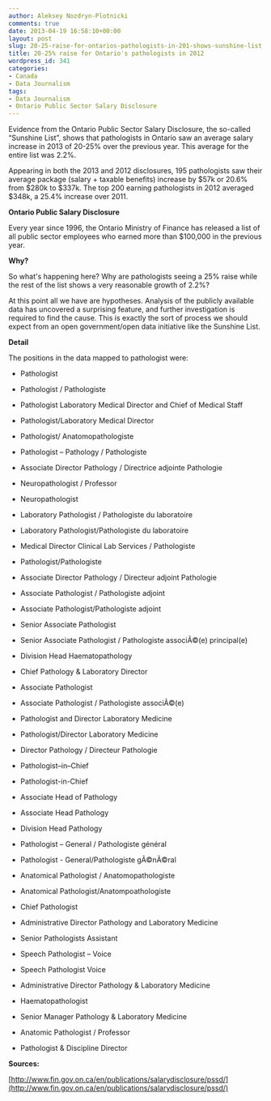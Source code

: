 ```yaml
---
author: Aleksey Nozdryn-Plotnicki
comments: true
date: 2013-04-19 16:58:10+00:00
layout: post
slug: 20-25-raise-for-ontarios-pathologists-in-201-shows-sunshine-list
title: 20-25% raise for Ontario's pathologists in 2012
wordpress_id: 341
categories:
- Canada
- Data Journalism
tags:
- Data Journalism
- Ontario Public Sector Salary Disclosure
---
```


Evidence from the Ontario Public Sector Salary Disclosure, the so-called “Sunshine List”, shows that pathologists in Ontario saw an average salary increase in 2013 of 20-25% over the previous year. This average for the entire list was 2.2%.





Appearing in both the 2013 and 2012 disclosures, 195 pathologists saw their average package (salary + taxable benefits) increase by $57k or 20.6% from $280k to $337k.  The top 200 earning pathologists in 2012 averaged $348k, a 25.4% increase over 2011.





**Ontario Public Salary Disclosure**





Every year since 1996, the Ontario Ministry of Finance has released a list of all public sector employees who earned more than $100,000 in the previous year.





**Why?**





So what's happening here? Why are pathologists seeing a 25% raise while the rest of the list shows a very reasonable growth of 2.2%?





At this point all we have are hypotheses. Analysis of the publicly available data has uncovered a surprising feature, and further investigation is required to find the cause. This is exactly the sort of process we should expect from an open government/open data initiative like the Sunshine List.





**Detail**



The positions in the data mapped to pathologist were:


  * Pathologist


  * Pathologist / Pathologiste


  * Pathologist Laboratory Medical Director and Chief of Medical Staff


  * Pathologist/Laboratory Medical Director


  * Pathologist/ Anatomopathologiste


  * Pathologist – Pathology / Pathologiste


  * Associate Director Pathology / Directrice adjointe Pathologie


  * Neuropathologist / Professor


  * Neuropathologist


  * Laboratory Pathologist / Pathologiste du laboratoire


  * Laboratory Pathologist/Pathologiste du laboratoire


  * Medical Director Clinical Lab Services / Pathologiste


  * Pathologist/Pathologiste


  * Associate Director Pathology / Directeur adjoint Pathologie


  * Associate Pathologist / Pathologiste adjoint


  * Associate Pathologist/Pathologiste adjoint


  * Senior Associate Pathologist


  * Senior Associate Pathologist / Pathologiste associÃ©(e) principal(e)


  * Division Head Haematopathology


  * Chief Pathology & Laboratory Director


  * Associate Pathologist


  * Associate Pathologist / Pathologiste associÃ©(e)


  * Pathologist and Director Laboratory Medicine


  * Pathologist/Director Laboratory Medicine


  * Director Pathology / Directeur Pathologie


  * Pathologist–in–Chief


  * Pathologist-in-Chief


  * Associate Head of Pathology


  * Associate Head Pathology


  * Division Head Pathology


  * Pathologist – General / Pathologiste général


  * Pathologist - General/Pathologiste gÃ©nÃ©ral


  * Anatomical Pathologist / Anatomopathologiste


  * Anatomical Pathologist/Anatompoathologiste


  * Chief Pathologist


  * Administrative Director Pathology and Laboratory Medicine


  * Senior Pathologists Assistant


  * Speech Pathologist – Voice


  * Speech Pathologist Voice


  * Administrative Director Pathology & Laboratory Medicine


  * Haematopathologist


  * Senior Manager Pathology & Laboratory Medicine


  * Anatomic Pathologist / Professor


  * Pathologist & Discipline Director





**Sources:**




[http://www.fin.gov.on.ca/en/publications/salarydisclosure/pssd/](http://www.fin.gov.on.ca/en/publications/salarydisclosure/pssd/)
